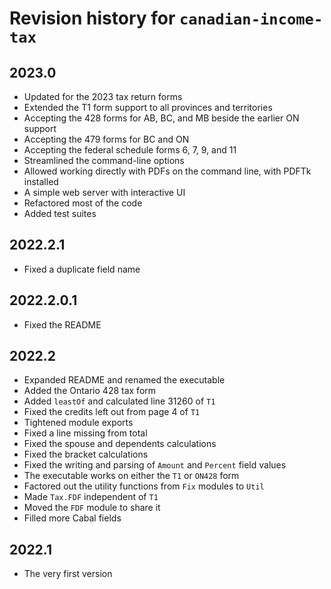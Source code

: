 # Revision history for `canadian-income-tax`

## 2023.0

* Updated for the 2023 tax return forms
* Extended the T1 form support to all provinces and territories
* Accepting the 428 forms for AB, BC, and MB beside the earlier ON support
* Accepting the 479 forms for BC and ON
* Accepting the federal schedule forms 6, 7, 9, and 11
* Streamlined the command-line options
* Allowed working directly with PDFs on the command line, with PDFTk installed
* A simple web server with interactive UI
* Refactored most of the code
* Added test suites

## 2022.2.1

* Fixed a duplicate field name

## 2022.2.0.1

* Fixed the README

## 2022.2

* Expanded README and renamed the executable
* Added the Ontario 428 tax form
* Added `leastOf` and calculated line 31260 of `T1`
* Fixed the credits left out from page 4 of `T1`
* Tightened module exports
* Fixed a line missing from total
* Fixed the spouse and dependents calculations
* Fixed the bracket calculations
* Fixed the writing and parsing of `Amount` and `Percent` field values
* The executable works on either the `T1` or `ON428` form
* Factored out the utility functions from `Fix` modules to `Util`
* Made `Tax.FDF` independent of `T1`
* Moved the `FDF` module to share it
* Filled more Cabal fields

## 2022.1

* The very first version
